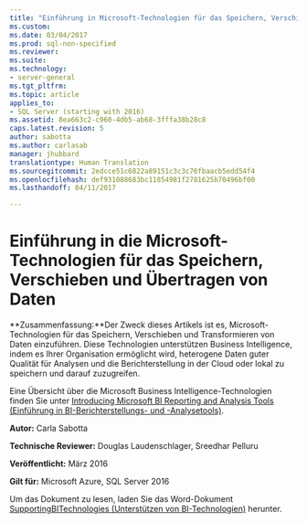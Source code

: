 ```yaml
---
title: "Einführung in Microsoft-Technologien für das Speichern, Verschieben und Übertragen von Daten | Microsoft-Dokumentation"
ms.custom: 
ms.date: 03/04/2017
ms.prod: sql-non-specified
ms.reviewer: 
ms.suite: 
ms.technology:
- server-general
ms.tgt_pltfrm: 
ms.topic: article
applies_to:
- SQL Server (starting with 2016)
ms.assetid: 8ea663c2-c960-4db5-ab68-3fffa38b28c8
caps.latest.revision: 5
author: sabotta
ms.author: carlasab
manager: jhubbard
translationtype: Human Translation
ms.sourcegitcommit: 2edcce51c6822a89151c3c3c76fbaacb5edd54f4
ms.openlocfilehash: def931088683bc11854981f2781625b70496bf00
ms.lasthandoff: 04/11/2017

---
```

# <a name="introducing-microsoft-technologies-for-data-storage-movement-and-transformation"></a>Einführung in die Microsoft-Technologien für das Speichern, Verschieben und Übertragen von Daten
**Zusammenfassung:**Der Zweck dieses Artikels ist es, Microsoft-Technologien für das Speichern, Verschieben und Transformieren von Daten einzuführen. Diese Technologien unterstützen Business Intelligence, indem es Ihrer Organisation ermöglicht wird, heterogene Daten guter Qualität für Analysen und die Berichterstellung in der Cloud oder lokal zu speichern und darauf zuzugreifen.  
  
Eine Übersicht über die Microsoft Business Intelligence-Technologien finden Sie unter [Introducing Microsoft BI Reporting and Analysis Tools (Einführung in BI-Berichterstellungs- und -Analysetools)](https://msdn.microsoft.com/en-us/library/dn655131.aspx).  
  
**Autor:** Carla Sabotta  
  
**Technische Reviewer:** Douglas Laudenschlager, Sreedhar Pelluru  
  
**Veröffentlicht:** März 2016  
  
**Gilt für:** Microsoft Azure, SQL Server 2016  
  
Um das Dokument zu lesen, laden Sie das Word-Dokument [SupportingBITechnologies (Unterstützen von BI-Technologien)](http://download.microsoft.com/download/D/2/0/D20E1C5F-72EA-4505-9F26-FEF9550EFD44/SupportingBITechnologies.docx) herunter.  
  

